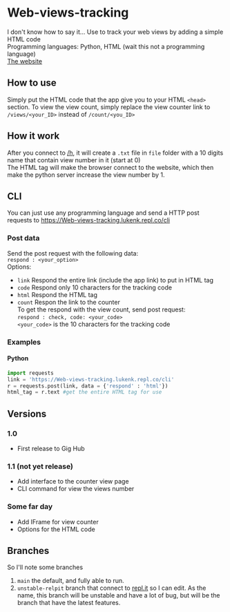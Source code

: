 # Web-views-tracking
I don't know how to say it... Use to  track your web views by adding a simple HTML code\
Programming languages: Python, HTML (wait this not a programming language)\
[The website](https://Web-views-tracking.lukenk.repl.co)

## How to use
Simply put the HTML code that the app give you to your HTML `<head>` section. To view the view count, simply replace the view counter link to `/views/<your_ID>` instead of `/count/<you_ID>`

## How it work
After you connect to [/h](https://Web-views-tracking.lukenk.repl.co/h), it will create a `.txt` file in `file` folder with a 10 digits name that contain view number in it (start at 0)\
The HTML <link> tag will make the browser connect to the website, which then make the python server increase the view number by 1.

## CLI
You can just use any programming language and send a HTTP post requests to https://Web-views-tracking.lukenk.repl.co/cli

### Post data
Send the post request with the following data:  
`respond : <your_option>`  
Options:
- `link` Respond the entire link (include the app link) to put in HTML tag
- `code` Respond only 10 characters for the tracking code
- `html` Respond the HTML tag
- `count` Respon the link to the counter\
To get the respond with the view count, send post request:  
`respond : check, code: <your_code>`  
`<your_code>` is the 10 characters for the tracking code  

### Examples
#### Python
```py
import requests
link = 'https://Web-views-tracking.lukenk.repl.co/cli'
r = requests.post(link, data = {'respond' : 'html'}) 
html_tag = r.text #get the entire HTML tag for use
```
## Versions
### 1.0 
- First release to Gig Hub

### 1.1 (not yet release)
- Add interface to the counter view page
- CLI command for view the views number

### Some far day
- Add IFrame for view counter
- Options for the HTML code


## Branches
So I'll note some branches
1. `main` the default, and fully able to run.
2. `unstable-relpit` branch that connect to [repl.it](https://repl.it/@LukeNK/Web-views-tracking) so I can edit. As the name, this branch will be unstable and have a lot of bug, but will be the branch that have the latest features.